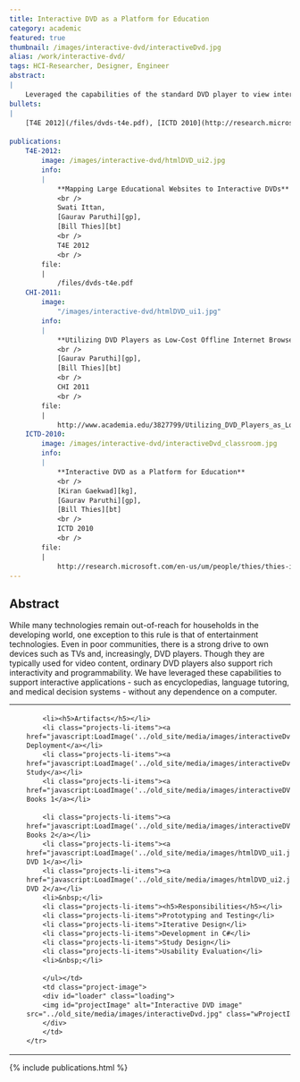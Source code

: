 ```yaml
---
title: Interactive DVD as a Platform for Education
category: academic
featured: true
thumbnail: /images/interactive-dvd/interactiveDvd.jpg
alias: /work/interactive-dvd/
tags: HCI-Researcher, Designer, Engineer
abstract:
|
    Leveraged the capabilities of the standard DVD player to view interactive educational content like Wikipedia, children books and slides.
bullets:
|
    [T4E 2012](/files/dvds-t4e.pdf), [ICTD 2010](http://research.microsoft.com/en-us/um/people/thies/thies-ictd10.pdf), [CHI 2011 (Top5%)](http://www.academia.edu/3827799/Utilizing_DVD_Players_as_Low-Cost_Of_ine_Internet_Browsers)

publications:
    T4E-2012:
        image: /images/interactive-dvd/htmlDVD_ui2.jpg
        info:
        |
            **Mapping Large Educational Websites to Interactive DVDs**
            <br />
            Swati Ittan,
            [Gaurav Paruthi][gp],
            [Bill Thies][bt]
            <br />
            T4E 2012
            <br />
        file:
        |   
            /files/dvds-t4e.pdf
    CHI-2011:
        image:
            "/images/interactive-dvd/htmlDVD_ui1.jpg"
        info:
        |
            **Utilizing DVD Players as Low-Cost Offline Internet Browsers**
            <br />
            [Gaurav Paruthi][gp],
            [Bill Thies][bt]
            <br />
            CHI 2011
            <br />
        file:
        |   
            http://www.academia.edu/3827799/Utilizing_DVD_Players_as_Low-Cost_Of_ine_Internet_Browsers
    ICTD-2010:
        image: /images/interactive-dvd/interactiveDvd_classroom.jpg
        info:
        |
            **Interactive DVD as a Platform for Education**
            <br />
            [Kiran Gaekwad][kg],
            [Gaurav Paruthi][gp],
            [Bill Thies][bt]
            <br />
            ICTD 2010
            <br />
        file:
        |   
            http://research.microsoft.com/en-us/um/people/thies/thies-ictd10.pdf
---
```


## Abstract
While many technologies remain out-of-reach for households in the developing world, one exception to this rule is that of entertainment technologies. Even in poor communities, there is a strong drive to own devices such as TVs and, increasingly, DVD players. Though they are typically used for video content, ordinary DVD players also support rich interactivity and programmability. We have leveraged these capabilities to support interactive applications - such as encyclopedias, language tutoring, and medical decision systems - without any dependence on a computer.

<table>
    <tr>
    <td><ul>
        
        <li><h5>Artifacts</h5></li>
        <li class="projects-li-items"><a href="javascript:LoadImage('../old_site/media/images/interactiveDvd.jpg')">Classroom Deployment</a></li>
        <li class="projects-li-items"><a href="javascript:LoadImage('../old_site/media/images/interactiveDvd_us2.jpg')">User Study</a></li>
        <li class="projects-li-items"><a href="javascript:LoadImage('../old_site/media/images/interactiveDVD_ui1.jpg')">Children Books 1</a></li>       

        <li class="projects-li-items"><a href="javascript:LoadImage('../old_site/media/images/interactiveDVD_ui2.jpg')">Children Books 2</a></li>   
        <li class="projects-li-items"><a href="javascript:LoadImage('../old_site/media/images/htmlDVD_ui1.jpg')">Wikipedia on DVD 1</a></li>        
        <li class="projects-li-items"><a href="javascript:LoadImage('../old_site/media/images/htmlDVD_ui2.jpg')">Wikipedia on DVD 2</a></li>    
        <li>&nbsp;</li>
        <li class="projects-li-items"><h5>Responsibilities</h5></li>
        <li class="projects-li-items">Prototyping and Testing</li>
        <li class="projects-li-items">Iterative Design</li>
        <li class="projects-li-items">Development in C#</li>
        <li class="projects-li-items">Study Design</li>
        <li class="projects-li-items">Usability Evaluation</li>
        <li>&nbsp;</li>

        </ul></td>
        <td class="project-image">
        <div id="loader" class="loading">
        <img id="projectImage" alt="Interactive DVD image" src="../old_site/media/images/interactiveDvd.jpg" class="wProjectImage"/>
        </div>
        </td>
    </tr>
        
</table>

{% include publications.html %}
